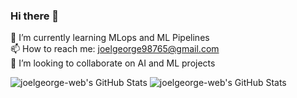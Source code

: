 ### Hi there 👋

🌱 I’m currently learning MLops and ML Pipelines<br>
📫 How to reach me: joelgeorge98765@gmail.com<br>
👯 I’m looking to collaborate on AI and ML projects

<img src="https://github-readme-stats.vercel.app/api?username=joelgeorge-web&theme=tokyonight&show_icons=true&hide_border=true&count_private=true" alt="joelgeorge-web's GitHub Stats" />

<img src="https://github-readme-streak-stats.herokuapp.com/?user=joelgeorge-web&theme=tokyonight&hide_border=true" alt="joelgeorge-web's GitHub Stats" />
